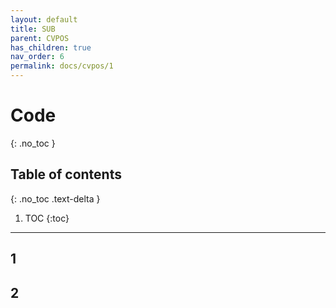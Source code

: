 ```yaml
---
layout: default
title: SUB
parent: CVPOS
has_children: true
nav_order: 6
permalink: docs/cvpos/1
---
```


# Code
{: .no_toc }

## Table of contents
{: .no_toc .text-delta }

1. TOC
{:toc}

---

## 1

## 2